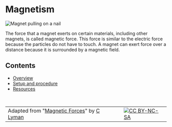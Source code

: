 # Magnetism

![Magnet pulling on a nail](/static/courses/ucp-science/magnetism/magnet-pull.jpg)

The force that a magnet exerts on certain materials, including other magnets, is called magnetic force. This force is similar to the electric force because the particles do not have to touch. A magnet can exert force over a distance because it is surrounded by a magnetic field.

## Contents

* [Overview](/courses/ucp-science/magnetism/overview)
* [Setup and procedure](/courses/ucp-science/magnetism/setup-procedure)
* [Resources](/courses/ucp-science/magnetism/resources)

<br/>

| | | |
|-|-|-|
| Adapted from "[Magnetic Forces](https://drive.google.com/open?id=1Ah6rBP2KogsajzEz9JKcMKSxW9r3cNMMLShGCjYIe0Q)" by [C Lyman](http://utahcoding.org) | | [![CC BY-NC-SA](https://licensebuttons.net/l/by-nc-sa/4.0/80x15.png)](https://creativecommons.org/licenses/by-nc-sa/4.0/) |
